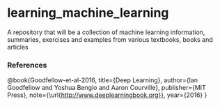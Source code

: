 # learning_machine_learning
A repository that will be a collection of machine learning information, summaries, exercises and examples from various textbooks, books and articles

### References

@book{Goodfellow-et-al-2016,
    title={Deep Learning},
    author={Ian Goodfellow and Yoshua Bengio and Aaron Courville},
    publisher={MIT Press},
    note={\url{http://www.deeplearningbook.org}},
    year={2016}
}